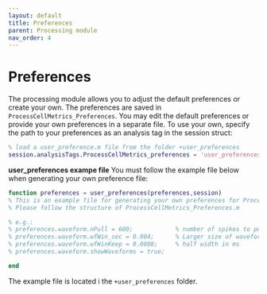 ```yaml
---
layout: default
title: Preferences
parent: Processing module
nav_order: 4
---
```

# Preferences
The processing module allows you to adjust the default preferences or create your own. The preferences are saved in `ProcessCellMetrics_Preferences`. You may edit the default preferences or provide your own preferences in a separate file. To use your own, specify the path to your preferences as an analysis tag in the session struct: 
```m
% load a user_preference.m file from the folder +user_preferences
session.analysisTags.ProcessCellMetrics_preferences = 'user_preferences.user_preferences';
```
__user_preferences exampe file__
You must follow the example file below when generating your own preference file:
```m
function preferences = user_preferences(preferences,session)
% This is an example file for generating your own preferences for ProcessCellMetrics part of CellExplorer
% Please follow the structure of ProcessCellMetrics_Preferences.m

% e.g.:
% preferences.waveform.nPull = 600;            % number of spikes to pull out (default: 600)
% preferences.waveform.wfWin_sec = 0.004;      % Larger size of waveform windows for filterning. total width in ms
% preferences.waveform.wfWinKeep = 0.0008;     % half width in ms
% preferences.waveform.showWaveforms = true;

end
```
The example file is located i the `+user_preferences` folder.